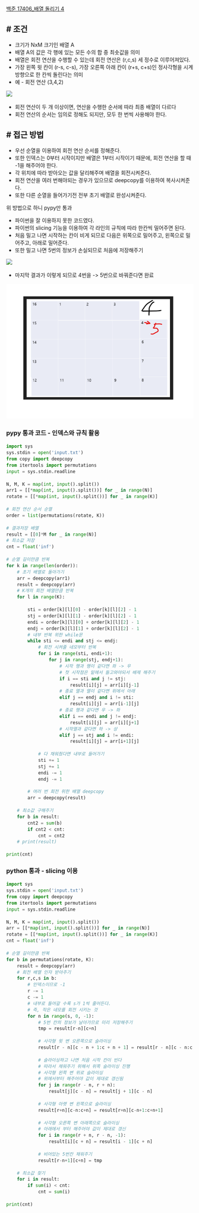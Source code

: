 [백준 17406_배열 돌리기 4](https://www.acmicpc.net/problem/17406)

## **# 조건**

- 크기가 NxM 크기인 배열 A
- 배열 A의 값은 각 행에 있는 모든 수의 합 중 최솟값을 의미
- 배열은 회전 연산을 수행할 수 있는데 회전 연산은 (r,c,s) 세 정수로 이루어져있다.
- 가장 왼쪽 윗 칸이 (r-s, c-s), 가장 오른쪽 아래 칸이 (r+s, c+s)인 정사각형을 시계 방향으로 한 칸씩 돌린다는 의미
- 예 - 회전 연산 (3,4,2)

![](https://blog.kakaocdn.net/dn/c0PRxT/btrOhWA7Ilb/kKhc2F8HCLUWL3EwFKKUc0/img.png)

- 회전 연산이 두 개 이상이면, 연산을 수행한 순서에 따라 최종 배열이 다르다
- 회전 연산의 순서는 임의로 정해도 되지만, 모두 한 번씩 사용해야 한다.

## **# 접근 방법**

- 우선 순열을 이용하여 회전 연산 순서를 정해준다.
- 또한 인덱스는 0부터 시작이지만 배열은 1부터 시작이기 때문에, 회전 연산을 할 때 -1을 해주어야 한다.
- 각 위치에 따라 받아오는 값을 달리해주며 배열을 회전시켜준다.
- 회전 연산을 여러 번해야되는 경우가 있으므로 deepcopy를 이용하여 복사시켜준다.
- 또한 다른 순열을 들어가기전 전부 초기 배열로 완성시켜준다.

위 방법으로 하니 pypy만 통과

- 파이썬을 잘 이용하지 못한 코드였다.
- 파이썬의 slicing 기능을 이용하여 각 라인의 규칙에 따라 한칸씩 밀어주면 된다.
- 처음 밀고 나면 시작하는 칸이 비게 되므로 다음은 위쪽으로 밀어주고, 왼쪽으로 밀어주고, 아래로 밀어준다.
- 또한 밀고 나면 5번의 정보가 손실되므로 처음에 저장해주기

![](https://blog.kakaocdn.net/dn/qUtdk/btrOdgG2xLT/pNWoWvWINKgyGJ9nhvpK2K/img.png)

- 마지막 결과가 이렇게 되므로 4번을 -> 5번으로 바꿔준다면 완료

![](assets/Pasted%20image%2020221011185725.png)


### pypy 통과 코드 - 인덱스와 규칙 활용

```python
import sys  
sys.stdin = open('input.txt')  
from copy import deepcopy  
from itertools import permutations  
input = sys.stdin.readline  

N, M, K = map(int, input().split())  
arr1 = [[*map(int, input().split())] for _ in range(N)]  
rotate = [[*map(int, input().split())] for _ in range(K)]  

# 회전 연산 순서 순열  
order = list(permutations(rotate, K))  

# 결과저장 배열  
result = [[0]*M for _ in range(N)]  
# 최소값 저장  
cnt = float('inf')  

# 순열 길이만큼 반복  
for k in range(len(order)):  
    # 초기 배열로 돌아가기  
    arr = deepcopy(arr1)  
    result = deepcopy(arr)  
    # K개의 회전 배열만큼 반복  
    for l in range(K):  

        sti = order[k][l][0] - order[k][l][2] - 1  
        stj = order[k][l][1] - order[k][l][2] - 1  
        endi = order[k][l][0] + order[k][l][2] - 1  
        endj = order[k][l][1] + order[k][l][2] - 1  
        # 내부 반복 위한 while문  
        while sti <= endi and stj <= endj:  
            # 회전 시켜줄 네모부터 반복  
            for i in range(sti, endi+1):  
                for j in range(stj, endj+1):  
                    # 시작 행과 행이 같다면 좌 -> 우  
                    # 첫 시작점은 밑에서 들고와야되서 배제 해주기                    
                    if i == sti and j != stj:  
                        result[i][j] = arr[i][j-1]  
                    # 종료 열과 열이 같다면 위에서 아래  
                    elif j == endj and i != sti:  
                        result[i][j] = arr[i-1][j]  
                    # 종료 행과 같다면 우 -> 좌  
                    elif i == endi and j != endj:  
                        result[i][j] = arr[i][j+1]  
                    # 시작열과 같다면 하 -> 상  
                    elif j == stj and i != endi:  
                        result[i][j] = arr[i+1][j]  

            # 다 채워줬다면 내부로 들어가기  
            sti += 1  
            stj += 1  
            endi -= 1  
            endj -= 1  

        # 여러 번 회전 위한 배열 deepcopy  
        arr = deepcopy(result)  

    # 최소값 구해주기  
    for b in result:  
        cnt2 = sum(b)  
        if cnt2 < cnt:  
            cnt = cnt2  
    # print(result)  

print(cnt)
```

### python 통과 - slicing 이용

```python
import sys  
sys.stdin = open('input.txt')  
from copy import deepcopy  
from itertools import permutations  
input = sys.stdin.readline  

N, M, K = map(int, input().split())  
arr = [[*map(int, input().split())] for _ in range(N)]  
rotate = [[*map(int, input().split())] for _ in range(K)]  
cnt = float('inf')  

# 순열 길이만큼 반복  
for b in permutations(rotate, K):  
    result = deepcopy(arr)  
    # 회전 배열 인자 받아주기  
    for r,c,s in b:  
        # 인덱스이므로 -1  
        r -= 1  
        c -= 1  
        # 내부로 들어갈 수록 s가 1씩 줄어든다.  
        # 즉, 작은 네모를 회전 시키는 것        
        for n in range(s, 0, -1):  
            # 5번 칸의 정보가 날아가므로 미리 저장해주기  
            tmp = result[r-n][c+n]  

            # 사각형 윗 변 오른쪽으로 슬라이싱  
            result[r - n][c - n + 1:c + n + 1] = result[r - n][c - n:c + n]  

            # 슬라이싱하고 나면 처음 시작 칸이 빈다  
            # 따라서 채워주기 위해서 위쪽 슬라이싱 진행            
            # 사각형 왼쪽 변 위로 슬라이싱            
            # 위에서부터 해주어야 값이 제대로 갱신됨            
            for j in range(r - n, r + n):  
                result[j][c - n] = result[j + 1][c - n]  

            # 사각형 아랫 변 왼쪽으로 슬라이싱  
            result[r+n][c-n:c+n] = result[r+n][c-n+1:c+n+1]  

            # 사각형 오른쪽 변 아래쪽으로 슬라이싱  
            # 아래에서 부터 해주어야 값이 제대로 갱신            
            for i in range(r + n, r - n, -1):  
                result[i][c + n] = result[i - 1][c + n]  

            # 비어있는 5번칸 채워주기  
            result[r-n+1][c+n] = tmp  

    # 최소값 찾기  
    for i in result:  
        if sum(i) < cnt:  
            cnt = sum(i)  

print(cnt)
```